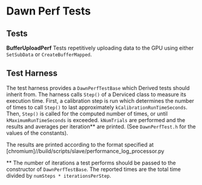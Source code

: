 # Dawn Perf Tests

## Tests

**BufferUploadPerf**
Tests repetitively uploading data to the GPU using either `SetSubData` or `CreateBufferMapped`.

## Test Harness
The test harness provides a `DawnPerfTestBase` which Derived tests should inherit from.
The harness calls `Step()` of a Derviced class to measure its execution
time. First, a calibration step is run which determines the number of times
to call `Step()` to last approximately `kCalibrationRunTimeSeconds`. Then,
`Step()` is called for the computed number of times, or until
`kMaximumRunTimeSeconds` is exceeded. `kNumTrials` are performed and the
results and averages per iteration** are printed.
(See `DawnPerfTest.h` for the values of the constants).

The results are printed according to the format specified at
[chromium]//build/scripts/slave/performance_log_processor.py

** The number of iterations a test performs should be passed to the
constructor of `DawnPerfTestBase`. The reported times are the total time
divided by `numSteps * iterationsPerStep`.

